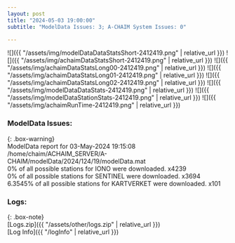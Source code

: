 ```yaml
---
layout: post
title: "2024-05-03 19:00:00"
subtitle: "ModelData Issues: 3; A-CHAIM System Issues: 0"

---
```


![]({{ "/assets/img/modelDataDataStatsShort-2412419.png" | relative_url }})
![]({{ "/assets/img/achaimDataStatsShort-2412419.png" | relative_url }})
![]({{ "/assets/img/achaimDataStatsLong00-2412419.png" | relative_url }})
![]({{ "/assets/img/achaimDataStatsLong01-2412419.png" | relative_url }})
![]({{ "/assets/img/achaimDataStatsLong02-2412419.png" | relative_url }})
![]({{ "/assets/img/modelDataDataStats-2412419.png" | relative_url }})
![]({{ "/assets/img/modelDataStationStats-2412419.png" | relative_url }})
![]({{ "/assets/img/achaimRunTime-2412419.png" | relative_url }})


### ModelData Issues:  
  
{: .box-warning}  
 ModelData report for 03-May-2024 19:15:08   
 /home/chaim/ACHAIM_SERVER/A-CHAIM/modelData/2024/124/19/modelData.mat   
 0% of all possible stations for IONO were downloaded. x4239   
 0% of all possible stations for SENTINEL were downloaded. x3694   
 6.3545% of all possible stations for KARTVERKET were downloaded. x101   
  


### Logs:  
  
{: .box-note}  
[Logs.zip]({{ "/assets/other/logs.zip" | relative_url }})  
[Log Info]({{ "/logInfo" | relative_url }})  
